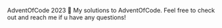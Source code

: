 AdventOfCode 2023 📜
My solutions to AdventOfCode. Feel free to check out and reach me if u have any questions!
